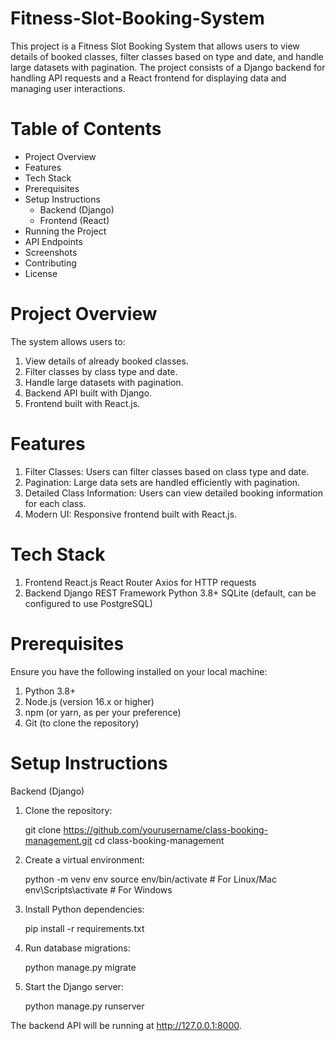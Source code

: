 # Fitness-Slot-Booking-System

This project is a Fitness Slot Booking System that allows users to view details of booked classes, filter classes based on type and date, and handle large datasets with pagination. The project consists of a Django backend for handling API requests and a React frontend for displaying data and managing user interactions.

# Table of Contents
* Project Overview
* Features
* Tech Stack
* Prerequisites
* Setup Instructions
  * Backend (Django)
  * Frontend (React)
* Running the Project
* API Endpoints
* Screenshots
* Contributing
* License


# Project Overview
The system allows users to:

1. View details of already booked classes.
2. Filter classes by class type and date.
3. Handle large datasets with pagination.
4. Backend API built with Django.
5. Frontend built with React.js.

# Features
1. Filter Classes: Users can filter classes based on class type and date.
2. Pagination: Large data sets are handled efficiently with pagination.
3. Detailed Class Information: Users can view detailed booking information for each class.
4. Modern UI: Responsive frontend built with React.js.

# Tech Stack
1. Frontend
    React.js
    React Router
    Axios for HTTP requests
2. Backend
    Django REST Framework
    Python 3.8+
    SQLite (default, can be configured to use PostgreSQL)
   
# Prerequisites
Ensure you have the following installed on your local machine:

1. Python 3.8+
2. Node.js (version 16.x or higher)
3. npm (or yarn, as per your preference)
4. Git (to clone the repository)

# Setup Instructions
   Backend (Django)

1. Clone the repository:

   git clone https://github.com/yourusername/class-booking-management.git
   cd class-booking-management
   
2. Create a virtual environment:
   
   python -m venv env
   source env/bin/activate   # For Linux/Mac
   env\Scripts\activate      # For Windows

   
3. Install Python dependencies:

   pip install -r requirements.txt

4. Run database migrations:
 
   python manage.py migrate
   
5. Start the Django server:
   
   python manage.py runserver

   
The backend API will be running at http://127.0.0.1:8000.
